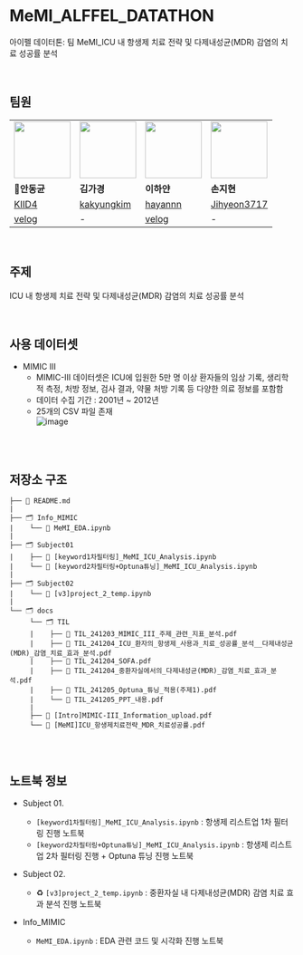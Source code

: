 # MeMI_ALFFEL_DATATHON
아이펠 데이터톤: 팀 MeMI_ICU 내 항생제 치료 전략 및 다제내성균(MDR) 감염의 치료 성공률 분석

<br>

## 팀원
<table>
  <tr>
    <td>
        <a href="https://github.com/KIID4">
         <img src = "https://avatars.githubusercontent.com/u/23628584?v=4" width="100px" />  
        </a>
    </td>
   <td>
        <a href="https://github.com/kakyungkim">
         <img src = "https://avatars.githubusercontent.com/u/84395053?v=4" width="100px" />  
        </a>
    </td>
    <td>
        <a href="https://github.com/hayannn">
         <img src = "https://avatars.githubusercontent.com/u/102213509?v=4" width="100px" />  
        </a>
    </td>
   <td>
        <a href="https://github.com/Jihyeon3717">
         <img src = "https://avatars.githubusercontent.com/u/184886431?v=4" width="100px" />  
        </a>
    </td>
  </tr>
  <tr>
    <td><b>👑안동균</b></td>
    <td><b>김가경</b></td>
    <td><b>이하얀</b></td>
    <td><b>손지현</b></td>
  </tr>
   <td><a href="https://github.com/KIID4">KIID4</a></td>
    <td><a href="https://github.com/kakyungkim">kakyungkim</td>
    <td><a href="https://github.com/hayannn">hayannn</td>
    <td><a href="https://github.com/Jihyeon3717">Jihyeon3717</td>
  </tr>
   <tr>
   <td><a href="https://velog.io/@kiid4/posts"/>velog</td>
    <td> - </td>
    <td><a href="https://velog.io/@dlgkdis801"/>velog</td>
    <td> - </td>
    
  </tr>
</table>





<br>

## 주제
ICU 내 항생제 치료 전략 및 다제내성균(MDR) 감염의 치료 성공률 분석

<br>

## 사용 데이터셋
- MIMIC III
  - MIMIC-III 데이터셋은 ICU에 입원한 5만 명 이상 환자들의 임상 기록, 생리학적 측정, 처방 정보, 검사 결과, 약물 처방 기록 등 다양한 의료 정보를 포함함
  - 데이터 수집 기간 : 2001년 ~ 2012년
  - 25개의 CSV 파일 존재  <br>
![image](https://github.com/user-attachments/assets/6f2fed3c-5562-4986-ae26-aa3239e409df)

<br>

<br>

## 저장소 구조
```
├── 📑 README.md
|
├── 🗂 Info_MIMIC
|    └── 📑 MeMI_EDA.ipynb
|
├── 🗂 Subject01
|    ├── 📑 [keyword1차필터링]_MeMI_ICU_Analysis.ipynb
|    └── 📑 [keyword2차필터링+Optuna튜닝]_MeMI_ICU_Analysis.ipynb
|
├── 🗂 Subject02
|    └── 📑 [v3]project_2_temp.ipynb
|
└── 🗂 docs
     └── 🗂 TIL
     |    ├── 📑 TIL_241203_MIMIC_III_주제_관련_지표_분석.pdf
     |    ├── 📑 TIL_241204_ICU_환자의_항생제_사용과_치료_성공률_분석__다제내성균(MDR)_감염_치료_효과_분석.pdf
     |    ├── 📑 TIL_241204_SOFA.pdf
     |    ├── 📑 TIL_241204_중환자실에서의_다제내성균(MDR)_감염_치료_효과_분석.pdf
     |    ├── 📑 TIL_241205_Optuna_튜닝_적용(주제1).pdf
     |    └── 📑 TIL_241205_PPT_내용.pdf
     |
     ├── 📑 [Intro]MIMIC-III_Information_upload.pdf
     └── 📑 [MeMI]ICU_항생제치료전략_MDR_치료성공률.pdf


```

<br>

## 노트북 정보
- Subject 01.
  - `[keyword1차필터링]_MeMI_ICU_Analysis.ipynb` : 항생제 리스트업 1차 필터링 진행 노트북
  - `[keyword2차필터링+Optuna튜닝]_MeMI_ICU_Analysis.ipynb` : 항생제 리스트업 2차 필터링 진행 + Optuna 튜닝 진행 노트북

- Subject 02.
  - ♻️ `[v3]project_2_temp.ipynb` : 중환자실 내 다제내성균(MDR) 감염 치료 효과 분석 진행 노트북

- Info_MIMIC
  - `MeMI_EDA.ipynb` : EDA 관련 코드 및 시각화 진행 노트북
